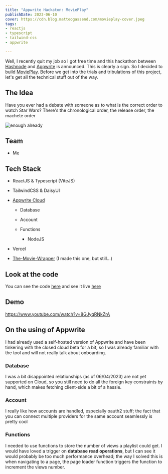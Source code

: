 ```yaml
---
title: "Appwrite Hackaton: MoviePlay"
publishDate: 2023-06-10
cover: https://cdn.blog.matteogassend.com/movieplay-cover.jpeg
tags: 
- reactjs
- typescript
- tailwind-css
- appwrite

---
```


Well, I recently quit my job so I got free time and this hackathon between [Hashnode](https://hashnode.com) and [Appwrite](https://appwrite.io) is announced. This is clearly a sign. So I decided to build [MoviePlay](https://appwrite.io). Before we get into the trials and tribulations of this project, let's get all the technical stuff out of the way.

## The Idea

Have you ever had a debate with someone as to what is the correct order to watch Star Wars? There's the chronological order, the release order, the machete order

![enough already](https://media.giphy.com/media/SRka2MLKzpzE6K24al/giphy.gif)

## Team

* Me
    

## Tech Stack

* ReactJS & Typescript (ViteJS)
    
* TailwindCSS & DaisyUI
    
* [Appwrite Cloud](https://cloud.appwrite.io)
    
    * Database
        
    * Account
        
    * Functions
        
        * NodeJS
            
* Vercel
    
* [The-Movie-Wrapper](https://www.npmjs.com/package/@matfire/the_movie_wrapper) (I made this one, but still...)
    

## Look at the code

You can see the code [here](https://github.com/matfire/movieplay) and see it live [here](https://movieplay.nirah.tech)

## Demo

https://www.youtube.com/watch?v=8GJyqRNkZrA 

## On the using of Appwrite

I had already used a self-hosted version of Appwrite and have been tinkering with the closed cloud beta for a bit, so I was already familiar with the tool and will not really talk about onboarding.

### Database

I was a bit disappointed relationships (as of 06/04/2023) are not yet supported on Cloud, so you still need to do all the foreign key constraints by hand, which makes fetching client-side a bit of a hassle.

### Account

I really like how accounts are handled, especially oauth2 stuff; the fact that you can connect multiple providers for the same account seamlessly is pretty cool

### Functions

I needed to use functions to store the number of views a playlist could get. I would have loved a trigger on **database read operations**, but I can see it would probably be too much performance overhead; the way I solved this is when navigating to a page, the page loader function triggers the function to increment the views number.